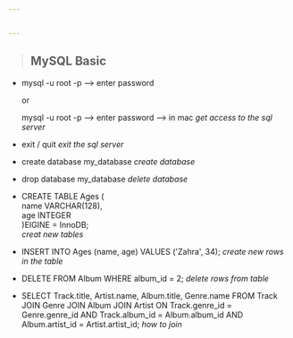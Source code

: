 ```yaml
---


---
```


<blockquote>
<h2 id="mysql-basic">MySQL Basic</h2>
</blockquote>
<ul>
<li>
<p>mysql -u root -p --&gt; enter password 
<p>or <p>mysql -u root -p --&gt; enter password --&gt; in mac
<em>get access to the sql server</em> <br></p>
</li>
<li>
<p>exit / quit <em>exit the sql server</em> <br></p>
</li>
<li>
<p>create database my_database <em>create database</em> <br></p>
</li>
<li>
<p>drop database my_database <em>delete database</em> <br></p>
</li>
<li>
<p>CREATE TABLE Ages ( <br>
  name VARCHAR(128), <br>
  age INTEGER <br>
)EIGINE = InnoDB; <br> 
<em>creat new tables </em> <br></p>
</li>
<li>
<p>INSERT INTO Ages (name, age) VALUES ('Zahra', 34); <em>create new rows in the table</em> <br></p>
</li>
<li>
<p>DELETE FROM Album WHERE album_id = 2; <em>delete rows from table</em> <br></p>
</li>
<li>
<p>SELECT Track.title, Artist.name, Album.title, Genre.name FROM Track JOIN Genre JOIN Album JOIN Artist ON Track.genre_id = Genre.genre_id AND Track.album_id = Album.album_id AND Album.artist_id = Artist.artist_id; <em>how to join </em> <br></p>
</li>

</ul>

<!--stackedit_data:
eyJoaXN0b3J5IjpbLTIwNzQzNzQyMzMsMTI4Nzc4NDU2NiwyMT
A0OTYyNDAzLC04NzEyODQzODQsMTg3NjY2MzcxOV19
-->